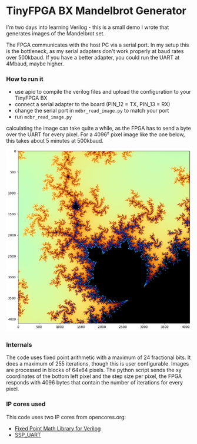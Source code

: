 # TinyFPGA BX Mandelbrot Generator
I'm two days into learning Verilog - this is a small demo I wrote that generates images of the Mandelbrot set.

The FPGA communicates with the host PC via a serial port. In my setup this is the bottleneck, as my serial adapters don't work properly at baud rates over 500kbaud. If you have a better adapter, you could run the UART at 4Mbaud, maybe higher.

### How to run it
- use apio to compile the verilog files and upload the configuration to your TinyFPGA BX
- connect a serial adapter to the board (PIN_12 = TX, PIN_13 = RX)
- change the serial port in `mdbr_read_image.py` to match your port
- run `mdbr_read_image.py`

calculating the image can take quite a while, as the FPGA has to send a byte over the UART for every pixel. For a 4096² pixel image like the one below, this takes about 5 minutes at 500kbaud.

![image](img/4096p2.png)

### Internals
The code uses fixed point arithmetic with a maximum of 24 fractional bits. It does a maximum of 255 iterations, though this is user configurable. Images are processed in blocks of 64x64 pixels. The python script sends the xy coordinates of the bottom left pixel
and the step size per pixel, the FPGA responds with 4096 bytes that contain the number of iterations for every pixel.

### IP cores used
This code uses two IP cores from opencores.org:
- [Fixed Point Math Library for Verilog](https://opencores.org/projects/verilog_fixed_point_math_library)
- [SSP_UART](https://opencores.org/projects/ssp_uart)
